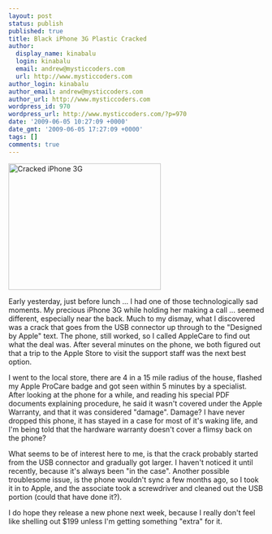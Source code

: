 ```yaml
---
layout: post
status: publish
published: true
title: Black iPhone 3G Plastic Cracked
author:
  display_name: kinabalu
  login: kinabalu
  email: andrew@mysticcoders.com
  url: http://www.mysticcoders.com
author_login: kinabalu
author_email: andrew@mysticcoders.com
author_url: http://www.mysticcoders.com
wordpress_id: 970
wordpress_url: http://www.mysticcoders.com/?p=970
date: '2009-06-05 10:27:09 +0000'
date_gmt: '2009-06-05 17:27:09 +0000'
tags: []
comments: true
---
```

<img src="http://www.mysticcoders.com/wp-content/uploads/2009/06/img_00261-300x249.jpg" alt="Cracked iPhone 3G" title="Cracked iPhone 3G" width="300" height="249" class="alignnone size-medium wp-image-972" />

Early yesterday, just before lunch ... I had one of those technologically sad moments.  My precious iPhone 3G while holding her making a call ... seemed different, especially near the back.  Much to my dismay, what I discovered was a crack that goes from the USB connector up through to the "Designed by Apple" text.  The phone, still worked, so I called AppleCare to find out what the deal was.  After several minutes on the phone, we both figured out that a trip to the Apple Store to visit the support staff was the next best option.


I went to the local store, there are 4 in a 15 mile radius of the house, flashed my Apple ProCare badge and got seen within 5 minutes by a specialist.  After looking at the phone for a while, and reading his special PDF documents explaining procedure, he said it wasn't covered under the Apple Warranty, and that it was considered "damage".  Damage?  I have never dropped this phone, it has stayed in a case for most of it's waking life, and I'm being told that the hardware warranty doesn't cover a flimsy back on the phone?


What seems to be of interest here to me, is that the crack probably started from the USB connector and gradually got larger.  I haven't noticed it until recently, because it's always been "in the case".  Another possible troublesome issue, is the phone wouldn't sync a few months ago, so I took it in to Apple, and the associate took a screwdriver and cleaned out the USB portion (could that have done it?).


I do hope they release a new phone next week, because I really don't feel like shelling out $199 unless I'm getting something "extra" for it.

